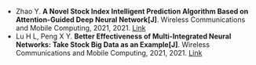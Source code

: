 * Zhao Y. <b>A Novel Stock Index Intelligent Prediction Algorithm Based on Attention-Guided Deep Neural Network[J]</b>. Wireless Communications and Mobile Computing, 2021, 2021. [Link](https://www.hindawi.com/journals/wcmc/2021/6210627/)
* Lu H L, Peng X Y. <b>Better Effectiveness of Multi-Integrated Neural Networks: Take Stock Big Data as an Example[J]</b>. Wireless Communications and Mobile Computing, 2021, 2021. [Link](https://www.hindawi.com/journals/wcmc/2021/3938409/)